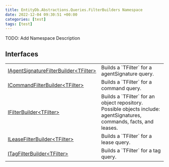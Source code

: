 ```yaml
---
title: EntityDb.Abstractions.Queries.FilterBuilders Namespace
date: 2022-12-04 09:30:51 +00:00
categories: [test]
tags: [test]
---
```



TODO: Add Namespace Description

## Interfaces
<table><tr><td><!--/posts/dotnet-entitydb-abstractions-queries-filterbuilders-iagentsignaturefilterbuilder`1--><a href='#'>IAgentSignatureFilterBuilder&lt;TFilter&gt;</a></td><td>
Builds a `TFilter` for a agentSignature query.
</td></tr><tr><td><!--/posts/dotnet-entitydb-abstractions-queries-filterbuilders-icommandfilterbuilder`1--><a href='#'>ICommandFilterBuilder&lt;TFilter&gt;</a></td><td>
Builds a `TFilter` for a command query.
</td></tr><tr><td><!--/posts/dotnet-entitydb-abstractions-queries-filterbuilders-ifilterbuilder`1--><a href='#'>IFilterBuilder&lt;TFilter&gt;</a></td><td>
Builds a `TFilter` for an object repository. Possible objects include: agentSignatures,
commands,
facts, and leases.
</td></tr><tr><td><!--/posts/dotnet-entitydb-abstractions-queries-filterbuilders-ileasefilterbuilder`1--><a href='#'>ILeaseFilterBuilder&lt;TFilter&gt;</a></td><td>
Builds a `TFilter` for a lease query.
</td></tr><tr><td><!--/posts/dotnet-entitydb-abstractions-queries-filterbuilders-itagfilterbuilder`1--><a href='#'>ITagFilterBuilder&lt;TFilter&gt;</a></td><td>
Builds a `TFilter` for a tag query.
</td></tr></table>
